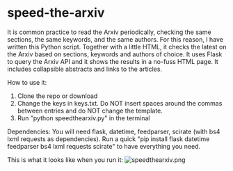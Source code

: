 # speed-the-arxiv
It is common practice to read the Arxiv periodically, checking the same sections, the same keywords, and the same authors. For this reason, I have written this Python script. Together with a little HTML, it checks the latest on the Arxiv based on sections, keywords and authors of choice. It uses Flask to query the Arxiv API and it shows the results in a no-fuss HTML page. It includes collapsible abstracts and links to the articles.</p>
How to use it:
1. Clone the repo or download
2. Change the keys in keys.txt. Do NOT insert spaces around the commas between entries and do NOT change the template.
3. Run "python speedthearxiv.py" in the terminal

Dependencies:
You will need flask, datetime, feedparser, scirate (with bs4 lxml requests as dependencies). Run a quick "pip install flask datetime feedparser bs4 lxml requests scirate" to have everything you need.

This is what it looks like when you run it:
![speedthearxiv.png](https://github.com/mekise/speed-the-arxiv/raw/main/screenshot/speedthearxiv.png?raw=true)
